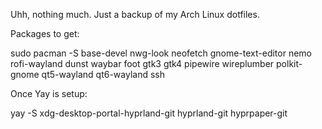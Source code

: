 Uhh, nothing much. Just a backup of my Arch Linux dotfiles.

Packages to get:

sudo pacman -S base-devel nwg-look neofetch gnome-text-editor nemo rofi-wayland dunst waybar foot gtk3 gtk4
pipewire wireplumber polkit-gnome qt5-wayland qt6-wayland ssh

Once Yay is setup:

yay -S xdg-desktop-portal-hyprland-git hyprland-git hyprpaper-git

